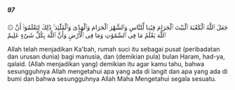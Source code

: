 ##### 97

<span class="ayah">۞ جَعَلَ ٱللَّهُ ٱلْكَعْبَةَ ٱلْبَيْتَ ٱلْحَرَامَ قِيَٰمًۭا لِّلنَّاسِ وَٱلشَّهْرَ ٱلْحَرَامَ وَٱلْهَدْىَ وَٱلْقَلَٰٓئِدَ ۚ ذَٰلِكَ لِتَعْلَمُوٓا۟ أَنَّ ٱللَّهَ يَعْلَمُ مَا فِى ٱلسَّمَٰوَٰتِ وَمَا فِى ٱلْأَرْضِ وَأَنَّ ٱللَّهَ بِكُلِّ شَىْءٍ عَلِيمٌ</span>

<span class="ayah_translation">Allah telah menjadikan Ka'bah, rumah suci itu sebagai pusat (peribadatan dan urusan dunia) bagi manusia, dan (demikian pula) bulan Haram, had-ya, qalaid. (Allah menjadikan yang) demikian itu agar kamu tahu, bahwa sesungguhnya Allah mengetahui apa yang ada di langit dan apa yang ada di bumi dan bahwa sesungguhnya Allah Maha Mengetahui segala sesuatu.</span>
